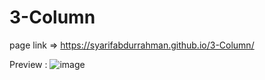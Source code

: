 # 3-Column

page link => https://syarifabdurrahman.github.io/3-Column/

Preview :
![image](https://user-images.githubusercontent.com/45060322/135751934-56f7039f-df70-417d-9052-29a736acc7a6.png)
